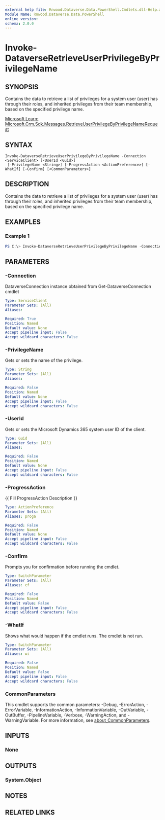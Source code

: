 ```yaml
---
external help file: Rnwood.Dataverse.Data.PowerShell.Cmdlets.dll-Help.xml
Module Name: Rnwood.Dataverse.Data.PowerShell
online version:
schema: 2.0.0
---
```


# Invoke-DataverseRetrieveUserPrivilegeByPrivilegeName

## SYNOPSIS
Contains the data to retrieve a list of privileges for a system user (user) has through their roles, and inherited privileges from their team membership, based on the specified privilege name.

[Microsoft Learn: Microsoft.Crm.Sdk.Messages.RetrieveUserPrivilegeByPrivilegeNameRequest](https://learn.microsoft.com/dotnet/api/Microsoft.Crm.Sdk.Messages.RetrieveUserPrivilegeByPrivilegeNameRequest)

## SYNTAX

```
Invoke-DataverseRetrieveUserPrivilegeByPrivilegeName -Connection <ServiceClient> [-UserId <Guid>]
 [-PrivilegeName <String>] [-ProgressAction <ActionPreference>] [-WhatIf] [-Confirm] [<CommonParameters>]
```

## DESCRIPTION
Contains the data to retrieve a list of privileges for a system user (user) has through their roles, and inherited privileges from their team membership, based on the specified privilege name.

## EXAMPLES

### Example 1
```powershell
PS C:\> Invoke-DataverseRetrieveUserPrivilegeByPrivilegeName -Connection <ServiceClient> -UserId <Guid> -PrivilegeName <String>
```

## PARAMETERS

### -Connection
DataverseConnection instance obtained from Get-DataverseConnection cmdlet

```yaml
Type: ServiceClient
Parameter Sets: (All)
Aliases:

Required: True
Position: Named
Default value: None
Accept pipeline input: False
Accept wildcard characters: False
```

### -PrivilegeName
Gets or sets the name of the privilege.

```yaml
Type: String
Parameter Sets: (All)
Aliases:

Required: False
Position: Named
Default value: None
Accept pipeline input: False
Accept wildcard characters: False
```

### -UserId
Gets or sets the Microsoft Dynamics 365 system user ID of the client.

```yaml
Type: Guid
Parameter Sets: (All)
Aliases:

Required: False
Position: Named
Default value: None
Accept pipeline input: False
Accept wildcard characters: False
```

### -ProgressAction
{{ Fill ProgressAction Description }}

```yaml
Type: ActionPreference
Parameter Sets: (All)
Aliases: proga

Required: False
Position: Named
Default value: None
Accept pipeline input: False
Accept wildcard characters: False
```

### -Confirm
Prompts you for confirmation before running the cmdlet.

```yaml
Type: SwitchParameter
Parameter Sets: (All)
Aliases: cf

Required: False
Position: Named
Default value: False
Accept pipeline input: False
Accept wildcard characters: False
```

### -WhatIf
Shows what would happen if the cmdlet runs. The cmdlet is not run.

```yaml
Type: SwitchParameter
Parameter Sets: (All)
Aliases: wi

Required: False
Position: Named
Default value: False
Accept pipeline input: False
Accept wildcard characters: False
```

### CommonParameters
This cmdlet supports the common parameters: -Debug, -ErrorAction, -ErrorVariable, -InformationAction, -InformationVariable, -OutVariable, -OutBuffer, -PipelineVariable, -Verbose, -WarningAction, and -WarningVariable. For more information, see [about_CommonParameters](http://go.microsoft.com/fwlink/?LinkID=113216).

## INPUTS

### None
## OUTPUTS

### System.Object
## NOTES

## RELATED LINKS

